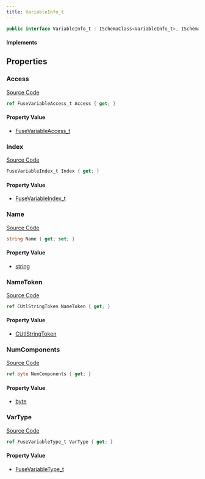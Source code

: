 ```yaml
---
title: VariableInfo_t
---
```


```csharp
public interface VariableInfo_t : ISchemaClass<VariableInfo_t>, ISchemaField, ISchemaClass, INativeHandle
```

#### Implements

## Properties

### Access

[Source Code](https://github.com/swiftly-solution/swiftlys2/blob/beta/managed/src/SwiftlyS2.Generated/Schemas/Interfaces/VariableInfo_t.cs#L26)

```csharp
ref FuseVariableAccess_t Access { get; }
```

#### Property Value

- [FuseVariableAccess_t](/docs/api/shared/schemadefinitions/fusevariableaccess_t)

### Index

[Source Code](https://github.com/swiftly-solution/swiftlys2/blob/beta/managed/src/SwiftlyS2.Generated/Schemas/Interfaces/VariableInfo_t.cs#L20)

```csharp
FuseVariableIndex_t Index { get; }
```

#### Property Value

- [FuseVariableIndex_t](/docs/api/shared/schemadefinitions/fusevariableindex_t)

### Name

[Source Code](https://github.com/swiftly-solution/swiftlys2/blob/beta/managed/src/SwiftlyS2.Generated/Schemas/Interfaces/VariableInfo_t.cs#L16)

```csharp
string Name { get; set; }
```

#### Property Value

- [string](https://learn.microsoft.com/dotnet/api/system.string)

### NameToken

[Source Code](https://github.com/swiftly-solution/swiftlys2/blob/beta/managed/src/SwiftlyS2.Generated/Schemas/Interfaces/VariableInfo_t.cs#L18)

```csharp
ref CUtlStringToken NameToken { get; }
```

#### Property Value

- [CUtlStringToken](/docs/api/shared/natives/cutlstringtoken)

### NumComponents

[Source Code](https://github.com/swiftly-solution/swiftlys2/blob/beta/managed/src/SwiftlyS2.Generated/Schemas/Interfaces/VariableInfo_t.cs#L22)

```csharp
ref byte NumComponents { get; }
```

#### Property Value

- [byte](https://learn.microsoft.com/dotnet/api/system.byte)

### VarType

[Source Code](https://github.com/swiftly-solution/swiftlys2/blob/beta/managed/src/SwiftlyS2.Generated/Schemas/Interfaces/VariableInfo_t.cs#L24)

```csharp
ref FuseVariableType_t VarType { get; }
```

#### Property Value

- [FuseVariableType_t](/docs/api/shared/schemadefinitions/fusevariabletype_t)


